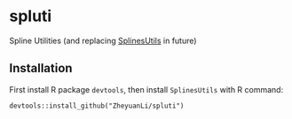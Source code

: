 # spluti
Spline Utilities (and replacing [SplinesUtils](https://github.com/ZheyuanLi/SplinesUtils) in future)

## Installation

First install R package `devtools`, then install `SplinesUtils` with R command:

```
devtools::install_github("ZheyuanLi/spluti")
```

